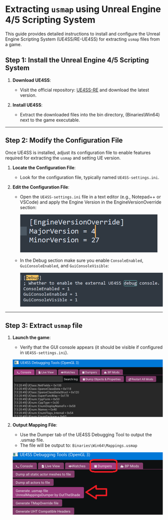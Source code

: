 # Extracting `usmap` using Unreal Engine 4/5 Scripting System

This guide provides detailed instructions to install and configure the Unreal Engine Scripting System (UE4SS/RE-UE4SS) for extracting `usmap` files from a game.

## Step 1: Install the Unreal Engine 4/5 Scripting System

1. **Download UE4SS**:
   - Visit the official repository: [UE4SS-RE](https://github.com/UE4SS-RE/RE-UE4SS) and download the latest version.

2. **Install UE4SS**:
   - Extract the downloaded files into the bin directory, (Binaries\Win64) next to the game executable.

---

## Step 2: Modify the Configuration File

Once UE4SS is installed, adjust its configuration file to enable features required for extracting the `usmap` and setting UE version.

1. **Locate the Configuration File**:
   - Look for the configuration file, typically named `UE4SS-settings.ini`.

2. **Edit the Configuration File**:
   - Open the `UE4SS-settings.ini` file in a text editor (e.g., Notepad++ or VSCode) and apply the Engine Version in the EngineVersionOverride section:

     ![](/Media/UHT/1.png)

   - In the Debug section make sure you enable `ConsoleEnabled`, `GuiConsoleEnabled`, and `GuiConsoleVisible`:
  
     ![](/Media/UHT/2.png)

---

## Step 3: Extract `usmap` file

1. **Launch the game**:
   - Verify that the GUI console appears (it should be visible if configured in `UE4SS-settings.ini`).
   
    ![](/Media/Extractmappings/1.png)

2. **Output Mapping File**:
   - Use the Dumper tab of the UE4SS Debugging Tool to output the .usmap file.
   - The file will be output to: `Binaries\Win64\Mappings.usmap`
   
    ![](/Media/Extractmappings/2.png)